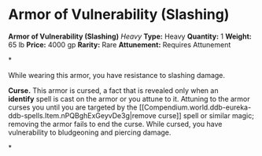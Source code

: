 # Armor of Vulnerability (Slashing)

**Armor of Vulnerability (Slashing)**
_Heavy_
**Type:** Heavy
**Quantity:** 1
**Weight:** 65 lb
**Price:** 4000 gp
**Rarity:** Rare
**Attunement:** Requires Attunement

*<p>While wearing this armor, you have resistance to slashing damage. 

**Curse.** This armor is cursed, a fact that is revealed only when an **identify** spell is cast on the armor or you attune to it. Attuning to the armor curses you until you are targeted by the [[Compendium.world.ddb-eureka-ddb-spells.Item.nPQBghExGeyvDe3g|remove curse]] spell or similar magic; removing the armor fails to end the curse. While cursed, you have vulnerability to bludgeoning and piercing damage.</p>*